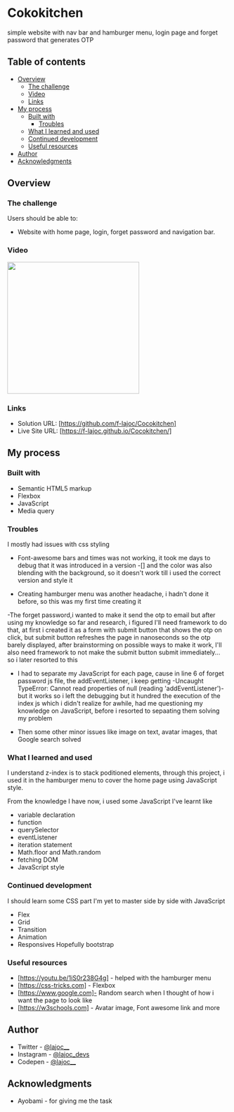 # Cokokitchen 
simple website with nav bar and hamburger menu, login page and forget password that generates OTP

## Table of contents

- [Overview](#overview)
  - [The challenge](#the-challenge)
  - [Video](#video)
  - [Links](#links)
- [My process](#my-process)
  - [Built with](#built-with)
    - [Troubles](#troubles)
  - [What I learned and used](#what-i-learned)
  - [Continued development](#continued-development)
  - [Useful resources](#useful-resources)
- [Author](#author)
- [Acknowledgments](#acknowledgments)

## Overview

### The challenge

Users should be able to:

- Website with home page, login, forget password and navigation bar.

### Video 

<img src="images/initial.png" width="300px">


### Links

- Solution URL: [https://github.com/f-lajoc/Cocokitchen] 
- Live Site URL: [https://f-lajoc.github.io/Cocokitchen/]

## My process

### Built with

- Semantic HTML5 markup
- Flexbox
- JavaScript
- Media query

### Troubles

I mostly had issues with css styling

- Font-awesome bars and times was not working, it took me days to debug that it was introduced in a version -[<link rel="stylesheet" href="https://cdnjs.cloudflare.com/ajax/libs/font-awesome/4.7.0/css/font-awesome.min.css">] and the color was also blending with the background, so it doesn't work till i used the correct version and style it

- Creating hamburger menu was another headache, i hadn't done it before, so this was my first time creating it

-The forget password,i wanted to make it send the otp to email but after using my knowledge so far and research, i figured I'll need framework to do that, at first i created it as a form with submit button that shows the otp on click, but submit button refreshes the page in nanoseconds so the otp barely displayed, after brainstorming on possible ways to make it work, I'll also need framework to not make the submit button submit immediately... so i later resorted to this

- I had to separate my JavaScript for each page, cause in line 6 of forget password js file, the addEventListener, i keep getting -Uncaught TypeError: Cannot read properties of null (reading 'addEventListener')- but it works so i left the debugging but it hundred the execution of the index js which i didn't realize for awhile, had me questioning my knowledge on JavaScript, before i resorted to sepaating them solving my problem

- Then some other minor issues like image on text, avatar images, that Google search solved

### What I learned and used

I understand z-index is to stack poditioned elements, through this project, i used it in the hamburger menu to cover the home page using JavaScript style.

From the knowledge I have now, i used some JavaScript I've learnt like

- variable declaration
- function
- querySelector
- eventListener
- iteration statement
- Math.floor and Math.random
- fetching DOM
- JavaScript style

### Continued development

I should learn some CSS part I'm yet to master side by side with JavaScript 
- Flex
- Grid
- Transition
- Animation
- Responsives
Hopefully bootstrap

### Useful resources
- [https://youtu.be/1iS0r238G4g] - helped with the hamburger menu
- [https://css-tricks.com] - Flexbox
- [https://www.google.com]- Random search when I thought of how i want the page to look like
- [https://w3schools.com] - Avatar image, Font awesome link and more

## Author

- Twitter - [@lajoc__](https://www.twitter.com/lajoc__)
- Instagram - [@lajoc_devs](https://www.instagram.com/lajoc_devs)
- Codepen - [@lajoc__](https://codepen.io/lajoc__/pen/bGvYWjR)

## Acknowledgments
- Ayobami - for giving me the task
